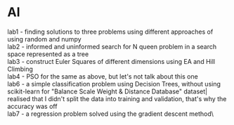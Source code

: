 # AI
lab1 - finding solutions to three problems using different approaches of using random and numpy \
lab2 - informed and uninformed search for N queen problem in a search space represented as a tree\
lab3 - construct Euler Squares of different dimensions using EA and Hill Climbing\
lab4 - PSO for the same as above, but let's not talk about this one\
lab6 - a simple classification problem using Decision Trees, without using scikit-learn for "Balance Scale Weight & Distance Database" dataset| realised that I didn't split the data into training and validation, that's why the accuracy was off\
lab7 - a regression problem solved using the gradient descent method\
